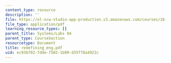 ```yaml
---
content_type: resource
description: ''
file: https://ol-ocw-studio-app-production.s3.amazonaws.com/courses/16-01-unified-engineering-i-ii-iii-iv-fall-2005-spring-2006/ec93bf027d4e75021b09d35ff8a4922c_redefining_eng.pdf
file_type: application/pdf
learning_resource_types: []
parent_title: Systems/Labs 04
parent_type: CourseSection
resourcetype: Document
title: redefining_eng.pdf
uid: ec93bf02-7d4e-7502-1b09-d35ff8a4922c
---
```

